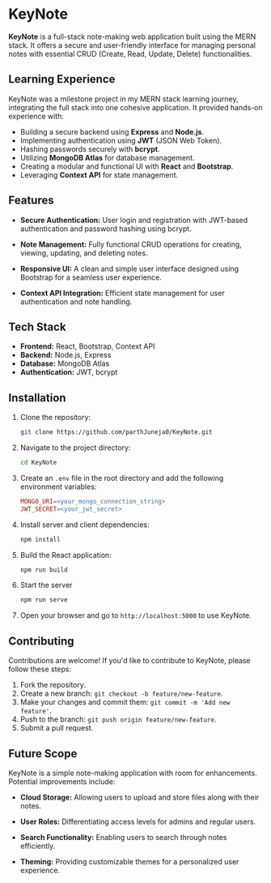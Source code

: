 # KeyNote

**KeyNote** is a full-stack note-making web application built using the MERN stack. It offers a secure and user-friendly interface for managing personal notes with essential CRUD (Create, Read, Update, Delete) functionalities.

## Learning Experience

KeyNote was a milestone project in my MERN stack learning journey, integrating the full stack into one cohesive application. It provided hands-on experience with:  

- Building a secure backend using **Express** and **Node.js**.
- Implementing authentication using **JWT** (JSON Web Token).
- Hashing passwords securely with **bcrypt**.
- Utilizing **MongoDB Atlas** for database management.
- Creating a modular and functional UI with **React** and **Bootstrap**.
- Leveraging **Context API** for state management.

## Features

- **Secure Authentication:** User login and registration with JWT-based authentication and password hashing using bcrypt.
  
- **Note Management:** Fully functional CRUD operations for creating, viewing, updating, and deleting notes.
  
- **Responsive UI:** A clean and simple user interface designed using Bootstrap for a seamless user experience.
  
- **Context API Integration:** Efficient state management for user authentication and note handling.

## Tech Stack

- **Frontend:** React, Bootstrap, Context API
- **Backend:** Node.js, Express
- **Database:** MongoDB Atlas
- **Authentication:** JWT, bcrypt

## Installation

1. Clone the repository:
   
   ```bash
   git clone https://github.com/parthJuneja0/KeyNote.git
2. Navigate to the project directory:

   ```bash
   cd KeyNote
3. Create an `.env` file in the root directory and add the following environment variables:
   
   ```makefile
   MONGO_URI=<your_mongo_connection_string>
   JWT_SECRET=<your_jwt_secret>
4. Install server and client dependencies:
   
   ```bash
   npm install
5. Build the React application:
   
   ```bash
   npm run build
6. Start the server
   
   ```bash
   npm run serve
7. Open your browser and go to `http://localhost:5000` to use KeyNote.

## Contributing

Contributions are welcome! If you'd like to contribute to KeyNote, please follow these steps:

1. Fork the repository.
2. Create a new branch: `git checkout -b feature/new-feature`.
3. Make your changes and commit them: `git commit -m 'Add new feature'`.
4. Push to the branch: `git push origin feature/new-feature`.
5. Submit a pull request.

## Future Scope

KeyNote is a simple note-making application with room for enhancements. Potential improvements include:
  
- **Cloud Storage:** Allowing users to upload and store files along with their notes.
  
- **User Roles:** Differentiating access levels for admins and regular users.
  
- **Search Functionality:** Enabling users to search through notes efficiently.
  
- **Theming:** Providing customizable themes for a personalized user experience.
